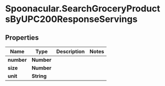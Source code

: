 # Spoonacular.SearchGroceryProductsByUPC200ResponseServings

## Properties

Name | Type | Description | Notes
------------ | ------------- | ------------- | -------------
**number** | **Number** |  | 
**size** | **Number** |  | 
**unit** | **String** |  | 


